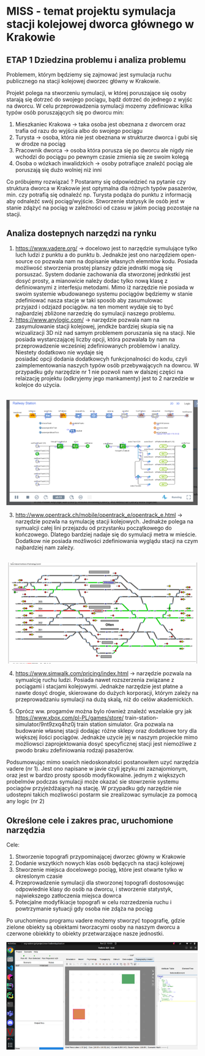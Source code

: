 # MISS - temat projektu symulacja stacji kolejowej dworca głównego w Krakowie
## ETAP 1 Dziedzina problemu i analiza problemu
Problemem, którym będziemy się zajmować jest symulacja ruchu publicznego na stacji kolejowej dworzec główny w Krakowie.

Projekt polega na stworzeniu symulacji, w której poruszające się osoby starają się dotrzeć do swojego pociągu, bądź
dotrzeć do jednego z wyjśc na dworcu. W celu przeprowadzenia symulacji mozemy zdefiniowac kilka typów osób poruszających 
się po dworcu min:
1) Mieszkaniec Krakowa -> taka osoba jest obeznana z dworcem oraz trafia od razu do wyjścia albo do swojego pociągu
2) Turysta -> osoba, która nie jest obeznana w strukturze dworca i gubi się w drodze na pociąg
3) Pracownik dworca -> osoba która porusza się po dworcu ale nigdy nie wchodzi do pociągu po pewnym czasie zmienia się
ze swoim kolegą
4) Osoba o wózkach inwalidzkich -> osoby potrafiące znaleźć pociąg ale poruszają się dużo wolniej niż inni

Co próbujemy rozwiązać ?
Postaramy się odpowiedzieć na pytanie czy struktura dworca w Krakowie jest optymalna dla różnych typów pasażerów,
min. czy potrafią się odnaleźć np. Turysta podąża do punktu z informacją aby odnaleźć swój pociąg/wyjście.
Stworzenie statysyk ile osób jest w stanie zdążyć na pociąg w zaleźności od czasu w jakim pociąg pozostaje na stacji.


## Analiza dostepnych narzędzi na rynku
1) https://www.vadere.org/ -> docelowo jest to narzędzie symulujące tylko luch ludzi z punktu a do punktu b. Jednakże 
jest ono narzędziem open-source co pozwala nam na dopisanie własnych elemntów kodu. Posiada możliwość stworzenia prostej 
planszy gdzie jednstki mogą się porsuszać. System dodanie zachowania dla stworzonej jednkstki jest dosyć prosty, 
a mianowicie należy dodac tylko nową klasę z definiowanymi z interfesju metodami. Mimo iż narzędzie nie posiada
w swoim systemie wbudowanego systemu pociągów będziemy w stanie zdefiniować nasza stacje w taki sposób aby zasumulowac  
przyjazd i odzjazd pociągów. na ten moment wydaje się to być najbardziej zbliżone narzedzię do symulacji naszego 
problemu.
2) https://www.anylogic.com/ -> narzędzie pozwala nam na zasymulowanie stacji kolejowej, jendkże bardziej skupia się na 
wizualizacji 3D niż nad samym problemem poruszania się na stacji. Nie posiada wystarczającej liczby opcji, która 
pozwalała by nam na przeprowadzenie wcześniej zdefiniowanych problemów i analizy. Niestety dodatkowo nie wydaje się  
posiadać opcji dodania dodatkowcyh funkcjonalności do kodu, czyli zaimplementowania naszych typów osób przebywających na 
dowrcu. W przypadku gdy narzędzie nr 1 nie pozwoli nam w dalszej części na relaizację projektu (odkryjemy jego 
mankamenty) jest to 2 narzedzie w kolejce do użycia.
<br/>
<img src="img/anylogic.png" alt="image" width="500"  height="auto">

3) http://www.opentrack.ch/mobile/opentrack_e/opentrack_e.html -> narzędzie pozwla na symulację stacji kolejowych. 
Jednakże polega na symualcji całej lini przejazdu od przystanku początkowego do kończowego. Dlatego bardziej nadaje się 
do symulacji metra w mieście. Dodatkow nie posiada możliwości zdefiniowania wyglądu stacji na czym najbardziej nam 
zależy.
<br/>
<img src="img/opentrack.png" alt="image" width="500"  height="auto">

4) https://www.simwalk.com/pricing/index.html -> narzędzie pozwala na symualcję ruchu ludzi. Posiada nawet rozszerzenia 
związane z pociągami i stacjami kolejowymi. Jednakże narzędzie jest płatne a nawte dosyć drogie, skierowane do dużych 
korporacji, którym zależy na przeprowadzaniu symulacji na dużą skalą, niż do celów akademickich.

5) Oprócz ww. progamów można bylo również znaleźć wszelakie gry jak https://www.xbox.com/pl-PL/games/store/
train-station-simulator/9nt9zxq4hz0j train station simulator. Gra pozwala na budowanie własnej stacji dodając różne 
sklepy oraz dodatkowe tory dla większej ilości pociągów. Jednakże uzycie jej w naszym projeckie mimo możliowsci 
zaprojektowania dosyć specyficznej stacji jest niemożliwe z pwodo braku zdefiniowania rodzaji pasażerów.

Podsumowując mimo sowich niedoskonałości postanowiłem uzyć narzędzia vadere (nr 1). Jest ono napisane w javie
czyli języku mi zaznajomionym, oraz jest w bardzo prosty sposób modyfikowalne. jednym z większych probelmów podczas 
symulacji może okazać sie stowrzenie systemu pociagów przyjeżdżającyh na stację. W przypadku gdy narzędzie nie udostepni 
takich mozliwości postarm sie zrealizowac symulacje za pomocą any logic (nr 2)

## Określone cele i zakres prac, uruchomione narzędzia

Cele:
1) Stworzenie topografi przypominającej dworzec główny w Krakowie
2) Dodanie wszytkich nowych klas osób będących na stacji kolejowej
3) Stworzenie miejsca docelowego pociąg, które jest otwarte tylko w okreslonym czasie
4) Przeprowadzenie symulacji dla stworzonej topografi dostosowując odpowiednie klasy do osób na dworcu, i stworzenie statystyk, najwiekszego zatłoczenia miejsca dowrca
5) Potecjalne modyfikiacje topografi w celu rozrzedzenia ruchu i powtrzymanie sytuacji gdy osoba nie zdąża na pociąg

Po uruchomienu programu vadere możemy stworzyć topografię, gdzie zielone obiekty są obiektami tworzacymi osoby na naszym dworcu a czerwone obiekkty 
to obiekty przetwarzające nasze jednostki. 

<img src="img/vadere1.png" alt="image" width="500"  height="auto">
